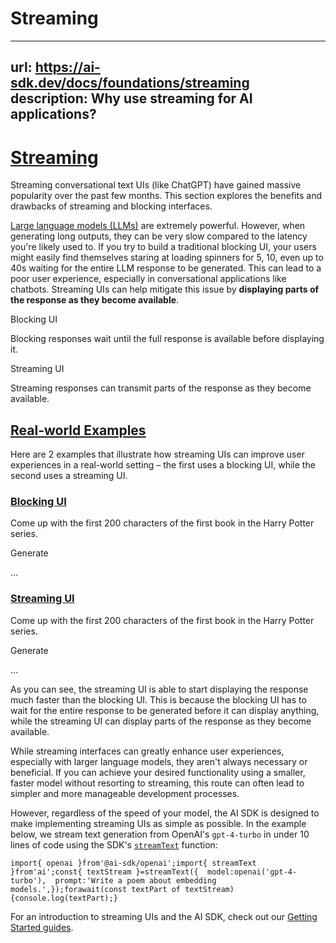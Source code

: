 # Streaming


---
url: https://ai-sdk.dev/docs/foundations/streaming
description: Why use streaming for AI applications?
---


# [Streaming](#streaming)


Streaming conversational text UIs (like ChatGPT) have gained massive popularity over the past few months. This section explores the benefits and drawbacks of streaming and blocking interfaces.

[Large language models (LLMs)](/docs/foundations/overview#large-language-models) are extremely powerful. However, when generating long outputs, they can be very slow compared to the latency you're likely used to. If you try to build a traditional blocking UI, your users might easily find themselves staring at loading spinners for 5, 10, even up to 40s waiting for the entire LLM response to be generated. This can lead to a poor user experience, especially in conversational applications like chatbots. Streaming UIs can help mitigate this issue by **displaying parts of the response as they become available**.

Blocking UI

Blocking responses wait until the full response is available before displaying it.

Streaming UI

Streaming responses can transmit parts of the response as they become available.


## [Real-world Examples](#real-world-examples)


Here are 2 examples that illustrate how streaming UIs can improve user experiences in a real-world setting – the first uses a blocking UI, while the second uses a streaming UI.


### [Blocking UI](#blocking-ui)


Come up with the first 200 characters of the first book in the Harry Potter series.

Generate

...


### [Streaming UI](#streaming-ui)


Come up with the first 200 characters of the first book in the Harry Potter series.

Generate

...

As you can see, the streaming UI is able to start displaying the response much faster than the blocking UI. This is because the blocking UI has to wait for the entire response to be generated before it can display anything, while the streaming UI can display parts of the response as they become available.

While streaming interfaces can greatly enhance user experiences, especially with larger language models, they aren't always necessary or beneficial. If you can achieve your desired functionality using a smaller, faster model without resorting to streaming, this route can often lead to simpler and more manageable development processes.

However, regardless of the speed of your model, the AI SDK is designed to make implementing streaming UIs as simple as possible. In the example below, we stream text generation from OpenAI's `gpt-4-turbo` in under 10 lines of code using the SDK's [`streamText`](/docs/reference/ai-sdk-core/stream-text) function:

```
import{ openai }from'@ai-sdk/openai';import{ streamText }from'ai';const{ textStream }=streamText({  model:openai('gpt-4-turbo'),  prompt:'Write a poem about embedding models.',});forawait(const textPart of textStream){console.log(textPart);}
```

For an introduction to streaming UIs and the AI SDK, check out our [Getting Started guides](/docs/getting-started).

